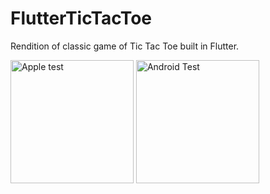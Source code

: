# FlutterTicTacToe

Rendition of classic game of Tic Tac Toe built in Flutter. 

<img width="197" alt="Apple test" src="https://github.com/jagodaOP/FlutterTicTacToe/assets/119378430/107bd6b9-3a41-4aad-bb8d-7ff3a8f0aba1">
<img width="197" alt="Android Test" src="https://github.com/jagodaOP/FlutterTicTacToe/assets/119378430/6256213a-d0f4-4bf5-89b0-404050577be6">
